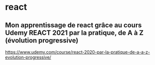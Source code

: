 # react
## Mon apprentissage de react grâce au cours Udemy REACT 2021 par la pratique, de A à Z (évolution progressive) <br />
https://www.udemy.com/course/react-2020-par-la-pratique-de-a-a-z-evolution-progressive/
